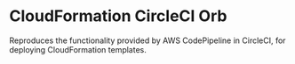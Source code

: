 # CloudFormation CircleCI Orb

Reproduces the functionality provided by AWS CodePipeline in CircleCI, for deploying CloudFormation templates.